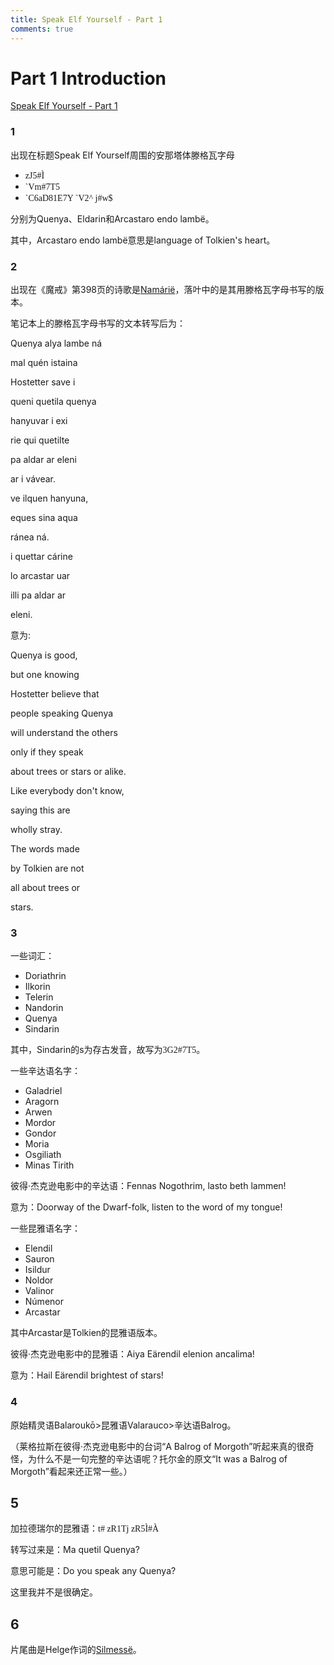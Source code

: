 ```yaml
---
title: Speak Elf Yourself - Part 1
comments: true
---
```

# Part 1 Introduction
[Speak Elf Yourself - Part 1](https://www.youtube.com/watch?v=ClhMTBoDtJQ&list=PLpRrGdALEBTVeGyy2AQop_piuG9hJ5P0d&index=2)
### 1
出现在标题Speak Elf Yourself周围的安那塔体滕格瓦字母

- <span style="font-family: Tengwar Annatar, serif;">zJ5#Ì</span>
- <span style="font-family: Tengwar Annatar, serif;">\`Vm#7T5</span>
- <span style="font-family: Tengwar Annatar, serif;">\`C6aD81E7Y \`V2^ j#w$</span>

分别为Quenya、Eldarin和Arcastaro endo lambë。

其中，Arcastaro endo lambë意思是language of Tolkien's heart。
### 2
出现在《魔戒》第398页的诗歌是[Namárië](https://lotr.huijiwiki.com/wiki/%E5%8A%A0%E6%8B%89%E5%BE%B7%E7%91%9E%E5%B0%94%E7%9A%84%E6%8C%BD%E6%AD%8C#tab-3)，落叶中的是其用滕格瓦字母书写的版本。

笔记本上的滕格瓦字母书写的文本转写后为：

Quenya alya lambe ná

mal quén istaina

Hostetter save i

queni quetila quenya

hanyuvar i exi

rie qui quetilte

pa aldar ar eleni

ar i vávear.

ve ilquen hanyuna,

eques sina aqua

ránea ná.

i quettar cárine

lo arcastar uar

illi pa aldar ar

eleni.

意为:

Quenya is good,

but one knowing

Hostetter believe that

people speaking Quenya

will understand the others

only if they speak

about trees or stars or alike.

Like everybody don't know,

saying this are

wholly stray.

The words made

by Tolkien are not

all about trees or

stars.

### 3
一些词汇：

- Doriathrin
- Ilkorin
- Telerin
- Nandorin
- Quenya
- Sindarin

其中，Sindarin的s为存古发音，故写为<span style="font-family: Tengwar Annatar, serif;">3G2#7T5</span>。

一些辛达语名字：

- Galadriel
- Aragorn
- Arwen
- Mordor
- Gondor
- Moria
- Osgiliath
- Minas Tirith

彼得·杰克逊电影中的辛达语：Fennas Nogothrim, lasto beth lammen! 

意为：Doorway of the Dwarf-folk, listen to the word of my tongue!

一些昆雅语名字：

- Elendil
- Sauron
- Isildur
- Noldor
- Valinor
- Númenor
- Arcastar

其中Arcastar是Tolkien的昆雅语版本。

彼得·杰克逊电影中的昆雅语：Aiya Eärendil elenion ancalima! 

意为：Hail Eärendil brightest of stars!  
### 4
原始精灵语Balaroukō>昆雅语Valarauco>辛达语Balrog。

（莱格拉斯在彼得·杰克逊电影中的台词“A Balrog of Morgoth”听起来真的很奇怪，为什么不是一句完整的辛达语呢？托尔金的原文“It was a Balrog of Morgoth”看起来还正常一些。）

## 5
加拉德瑞尔的昆雅语：<span style="font-family: Tengwar Annatar, serif;">t# zR1Tj zR5Ì#À</span>

转写过来是：Ma quetil Quenya?

意思可能是：Do you speak any Quenya? 

这里我并不是很确定。

## 6
片尾曲是Helge作词的[Silmessë](https://tolkiengateway.net/wiki/Silmesse)。


